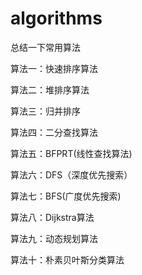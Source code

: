 # algorithms

总结一下常用算法

算法一：快速排序算法

算法二：堆排序算法

算法三：归并排序

算法四：二分查找算法

算法五：BFPRT(线性查找算法)

算法六：DFS（深度优先搜索）

算法七：BFS(广度优先搜索)

算法八：Dijkstra算法

算法九：动态规划算法

算法十：朴素贝叶斯分类算法